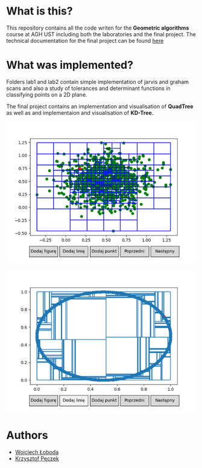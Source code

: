 # What is this?
This repository contains all the code writen for the **Geometric algorithms** course at AGH UST including both the laboratories and the final project.
The technical documentation for the final project can be found [here](project/documents/documentation.pdf)

# What was implemented?
Folders lab1 and lab2 contain simple implementation of jarvis and graham scans and also a study of tolerances and determinant functions in classifying points on a 2D plane.

The final project contains an implementation and visualisation of **QuadTree** as well as and implementaion and visualisation of **KD-Tree**.


![Visualisation example](project/dataset_visualisations/normal_build_quad.png "Visualisation example")

![Visualisation example](project/dataset_visualisations/circle_build_kd.png "Visualisation example")

# Authors 
* [Wojciech Łoboda](https://github.com/wojciechloboda)
* [Krzysztof Pęczek](https://github.com/out-somniac)